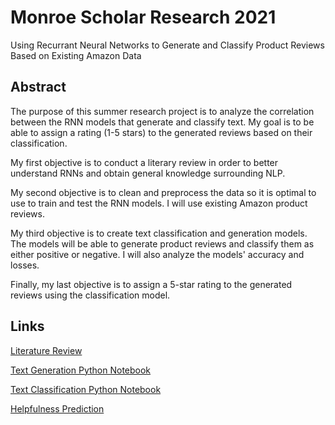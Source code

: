 # Monroe Scholar Research 2021
Using Recurrant Neural Networks to Generate and Classify Product Reviews Based on Existing Amazon Data

## Abstract
The purpose of this summer research project is to analyze the correlation between the RNN models that generate and classify text. My goal is to be able to assign a rating (1-5 stars) to the generated reviews based on their classification. 

My first objective is to conduct a literary review in order to better understand RNNs and obtain general knowledge surrounding NLP. 

My second objective is to clean and preprocess the data so it is optimal to use to train and test the RNN models. I will use existing Amazon product reviews. 

My third objective is to create text classification and generation models. The models will be able to generate product reviews and classify them as either positive or negative. I will also analyze the models' accuracy and losses.

Finally, my last objective is to assign a 5-star rating to the generated reviews using the classification model.  

## Links

[Literature Review](literaryreview.md)

[Text Generation Python Notebook](text_generation1.ipynb) 

[Text Classification Python Notebook](text_classification.ipynb) 

[Helpfulness Prediction](helpfulness_classifier.ipynb)

